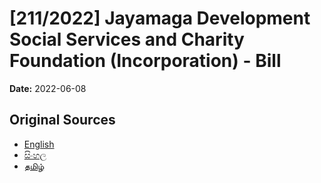 # [211/2022] Jayamaga Development Social Services and Charity Foundation (Incorporation) - Bill

**Date:** 2022-06-08

## Original Sources

- [English](https://documents.gov.lk/view/bills/2022/6/211-2022_E.pdf)
- [සිංහල](https://documents.gov.lk/view/bills/2022/6/211-2022_S.pdf)
- [தமிழ்](https://documents.gov.lk/view/bills/2022/6/211-2022_T.pdf)
